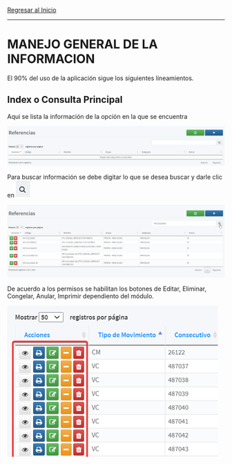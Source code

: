 [Regresar al Inicio](../README.md)

---
# MANEJO GENERAL DE LA INFORMACION

El 90% del uso de la aplicación sigue los siguientes líneamientos.

## Index o Consulta Principal

Aqui se lista la información de la opción en la que se encuentra

![Manejo General](../recursos/img/manejo-general.png)

Para buscar información se debe digitar lo que se desea buscar y darle clic en ![buscar](../recursos/img/buscar.png)

![buscar-index](../recursos/img/buscar-index.png)

De acuerdo a los permisos se habilitan los botones de Editar, Eliminar, Congelar, Anular, Imprimir dependiento del módulo.

![opciones](../recursos/img/opciones.png)
